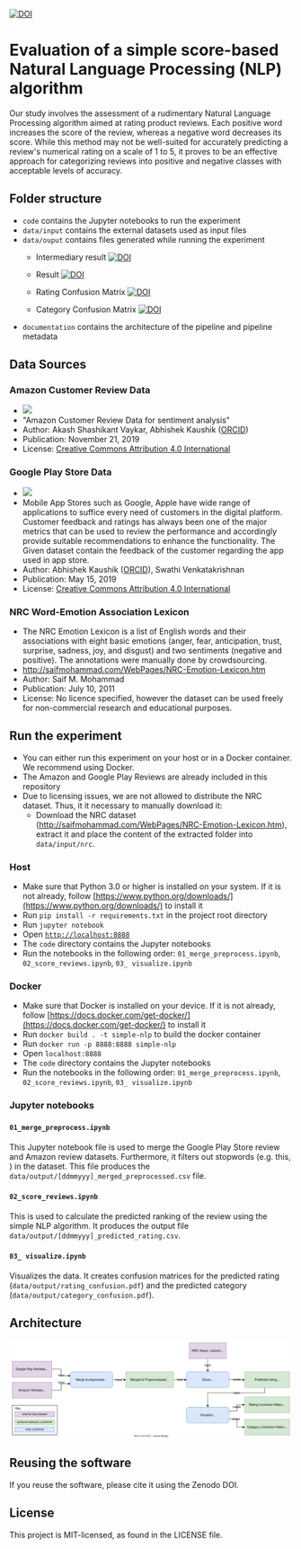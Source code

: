 [![DOI](https://zenodo.org/badge/640462145.svg)](https://zenodo.org/badge/latestdoi/640462145)

# Evaluation of a simple score-based Natural Language Processing (NLP) algorithm


Our study involves the assessment of a rudimentary Natural Language Processing algorithm aimed at rating product reviews. Each positive word increases the score of the review, whereas a negative word decreases its score. While this method may not be well-suited for accurately predicting a review's numerical rating on a scale of 1 to 5, it proves to be an effective approach for categorizing reviews into positive and negative classes with acceptable levels of accuracy.

## Folder structure

- `code` contains the Jupyter notebooks to run the experiment
- `data/input` contains the external datasets used as input files
- `data/ouput` contains files generated while running the experiment
  - Intermediary result [![DOI](https://zenodo.org/badge/DOI/10.5281/zenodo.7933975.svg)](https://doi.org/10.5281/zenodo.7933975)
  - Result [![DOI](https://zenodo.org/badge/DOI/10.5281/zenodo.7933985.svg)](https://doi.org/10.5281/zenodo.7933985)

  - Rating Confusion Matrix [![DOI](https://zenodo.org/badge/DOI/10.5281/zenodo.7933973.svg)](https://doi.org/10.5281/zenodo.7933973)
  - Category Confusion Matrix [![DOI](https://zenodo.org/badge/DOI/10.5281/zenodo.7903932.svg)](https://doi.org/10.5281/zenodo.7903932)
- `documentation` contains the architecture of the pipeline and pipeline metadata


## Data Sources

### Amazon Customer Review Data 

- [![](https://zenodo.org/badge/doi/10.5281/zenodo.3549704.svg)](https://doi.org/10.5281/zenodo.3549704)
- "Amazon Customer Review Data for sentiment analysis"
- Author: Akash Shashikant Vaykar, Abhishek Kaushik ([ORCID](https://orcid.org/0000-0002-3329-1807))
- Publication: November 21, 2019
- License: [Creative Commons Attribution 4.0 International](https://creativecommons.org/licenses/by/4.0/legalcode)


### Google Play Store Data

- [![](https://zenodo.org/badge/doi/10.5281/zenodo.2844022.svg)](https://doi.org/10.5281/zenodo.2844022)
- Mobile App Stores such as Google, Apple have wide range of applications to suffice every need of customers in the digital platform.  Customer feedback and ratings has always been one of the major metrics that can be used to review the performance and accordingly provide suitable recommendations to enhance the functionality. The Given dataset contain the feedback of the customer regarding the app used in app store.
- Author: Abhishek Kaushik ([ORCID](https://orcid.org/0000-0002-3329-1807)), Swathi Venkatakrishnan
- Publication: May 15, 2019
- License: [Creative Commons Attribution 4.0 International](https://creativecommons.org/licenses/by/4.0/legalcode)

### NRC Word-Emotion Association Lexicon

- The NRC Emotion Lexicon is a list of English words and their associations with eight basic emotions (anger, fear, anticipation, trust, surprise, sadness, joy, and disgust) and two sentiments (negative and positive). The annotations were manually done by crowdsourcing.
- http://saifmohammad.com/WebPages/NRC-Emotion-Lexicon.htm
- Author: Saif M. Mohammad
- Publication: July 10, 2011
- License: No licence specified, however the dataset can be used freely for non-commercial research and educational purposes.


## Run the experiment

- You can either run this experiment on your host or in a Docker container. We recommend using Docker.
- The Amazon and Google Play Reviews are already included in this repository
- Due to licensing issues, we are not allowed to distribute the NRC dataset. Thus, it it necessary to manually download it:
  - Download the NRC dataset (http://saifmohammad.com/WebPages/NRC-Emotion-Lexicon.htm), extract it and place the content of the extracted folder into `data/input/nrc`.

### Host

- Make sure that Python 3.0 or higher is installed on your system. If it is not already, follow [https://www.python.org/downloads/](https://www.python.org/downloads/) to install it
- Run `pip install -r requirements.txt` in the project root directory
- Run `jupyter notebook`
- Open [`http://localhost:8888`](http://localhost:8080)
- The `code` directory contains the Jupyter notebooks
- Run the notebooks in the following order: `01_merge_preprocess.ipynb`, `02_score_reviews.ipynb`, `03_ visualize.ipynb`

### Docker

- Make sure that Docker is installed on your device. If it is not already, follow [https://docs.docker.com/get-docker/](https://docs.docker.com/get-docker/) to install it
- Run `docker build . -t simple-nlp` to build the docker container
- Run `docker run -p 8888:8888 simple-nlp`
- Open `localhost:8888`
- The `code` directory contains the Jupyter notebooks
- Run the notebooks in the following order: `01_merge_preprocess.ipynb`, `02_score_reviews.ipynb`, `03_ visualize.ipynb`


### Jupyter notebooks

#### `01_merge_preprocess.ipynb`

This Jupyter notebook file is used to merge the Google Play Store review and Amazon review datasets. Furthermore, it filters out stopwords (e.g. this, ) in the dataset. This file produces the `data/output/[ddmmyyy]_merged_preprocessed.csv` file.

#### `02_score_reviews.ipynb`

This is used to calculate the predicted ranking of the review using the simple NLP algorithm. It produces the output file `data/output/[ddmmyyy]_predicted_rating.csv`.


#### `03_ visualize.ipynb`

Visualizes the data. It creates confusion matrices for the predicted rating (`data/output/rating_confusion.pdf`) and the predicted category (`data/output/category_confusion.pdf`).

## Architecture

![](/documentation/architecture.svg)

## Reusing the software

If you reuse the software, please cite it using the Zenodo DOI.

## License

This project is MIT-licensed, as found in the LICENSE file.
